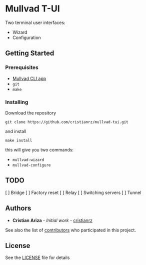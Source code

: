 # Mullvad T-UI

Two terminal user interfaces:

* Wizard
* Configuration

## Getting Started

### Prerequisites

* [Mullvad CLI app](https://mullvad.net/en/download/)
* `git`
* `make`

### Installing

Download the repository

```
git clone https://github.com/cristianrz/mullvad-tui.git
```

and install

```
make install
```

this will give you two commands:

* `mullvad-wizard`
* `mullvad-configure`

## TODO

[ ] Bridge
[ ] Factory reset
[ ] Relay
[ ] Switching servers
[ ] Tunnel

## Authors

* **Cristian Ariza** - *Initial work* - [cristianrz](https://github.com/cristianrz)

See also the list of [contributors](https://github.com/cristianrz/mullvad-tui/contributors) who participated in this project.

## License

See the [LICENSE](LICENSE) file for details


